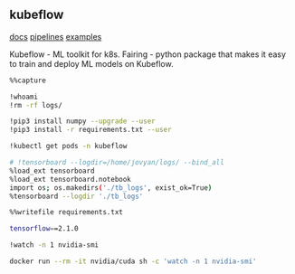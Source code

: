 kubeflow
-

[docs](https://www.kubeflow.org/docs/)
[pipelines](https://www.kubeflow.org/docs/pipelines/sdk/sdk-overview/)
[examples](https://github.com/kubeflow/pipelines/)

Kubeflow - ML toolkit for k8s.
Fairing - python package that makes it easy to train and deploy ML models on Kubeflow.

````sh
%%capture

!whoami
!rm -rf logs/

!pip3 install numpy --upgrade --user
!pip3 install -r requirements.txt --user

!kubectl get pods -n kubeflow

# !tensorboard --logdir=/home/jovyan/logs/ --bind_all
%load_ext tensorboard
%load_ext tensorboard.notebook
import os; os.makedirs('./tb_logs', exist_ok=True)
%tensorboard --logdir './tb_logs'
````

````sh
%%writefile requirements.txt

tensorflow==2.1.0
````

````sh
!watch -n 1 nvidia-smi

docker run --rm -it nvidia/cuda sh -c 'watch -n 1 nvidia-smi'
````
